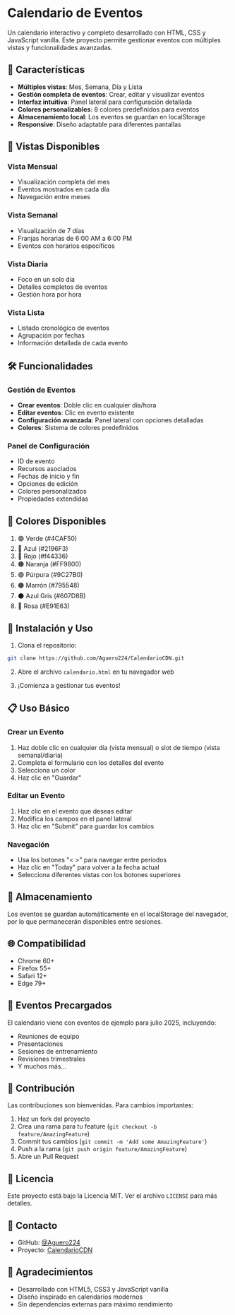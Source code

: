 # Calendario de Eventos

Un calendario interactivo y completo desarrollado con HTML, CSS y JavaScript vanilla. Este proyecto permite gestionar eventos con múltiples vistas y funcionalidades avanzadas.

## 🌟 Características

- **Múltiples vistas**: Mes, Semana, Día y Lista
- **Gestión completa de eventos**: Crear, editar y visualizar eventos
- **Interfaz intuitiva**: Panel lateral para configuración detallada
- **Colores personalizables**: 8 colores predefinidos para eventos
- **Almacenamiento local**: Los eventos se guardan en localStorage
- **Responsive**: Diseño adaptable para diferentes pantallas

## 🎯 Vistas Disponibles

### Vista Mensual
- Visualización completa del mes
- Eventos mostrados en cada día
- Navegación entre meses

### Vista Semanal
- Visualización de 7 días
- Franjas horarias de 6:00 AM a 6:00 PM
- Eventos con horarios específicos

### Vista Diaria
- Foco en un solo día
- Detalles completos de eventos
- Gestión hora por hora

### Vista Lista
- Listado cronológico de eventos
- Agrupación por fechas
- Información detallada de cada evento

## 🛠️ Funcionalidades

### Gestión de Eventos
- **Crear eventos**: Doble clic en cualquier día/hora
- **Editar eventos**: Clic en evento existente
- **Configuración avanzada**: Panel lateral con opciones detalladas
- **Colores**: Sistema de colores predefinidos

### Panel de Configuración
- ID de evento
- Recursos asociados
- Fechas de inicio y fin
- Opciones de edición
- Colores personalizados
- Propiedades extendidas

## 🎨 Colores Disponibles

1. 🟢 Verde (#4CAF50)
2. 🔵 Azul (#2196F3)
3. 🔴 Rojo (#f44336)
4. 🟠 Naranja (#FF9800)
5. 🟣 Púrpura (#9C27B0)
6. 🟤 Marrón (#795548)
7. ⚫ Azul Gris (#607D8B)
8. 🩷 Rosa (#E91E63)

## 🚀 Instalación y Uso

1. Clona el repositorio:
```bash
git clone https://github.com/Aguero224/CalendarioCDN.git
```

2. Abre el archivo `calendario.html` en tu navegador web

3. ¡Comienza a gestionar tus eventos!

## 📋 Uso Básico

### Crear un Evento
1. Haz doble clic en cualquier día (vista mensual) o slot de tiempo (vista semanal/diaria)
2. Completa el formulario con los detalles del evento
3. Selecciona un color
4. Haz clic en "Guardar"

### Editar un Evento
1. Haz clic en el evento que deseas editar
2. Modifica los campos en el panel lateral
3. Haz clic en "Submit" para guardar los cambios

### Navegación
- Usa los botones "< >" para navegar entre períodos
- Haz clic en "Today" para volver a la fecha actual
- Selecciona diferentes vistas con los botones superiores

## 💾 Almacenamiento

Los eventos se guardan automáticamente en el localStorage del navegador, por lo que permanecerán disponibles entre sesiones.

## 🌐 Compatibilidad

- Chrome 60+
- Firefox 55+
- Safari 12+
- Edge 79+

## 📝 Eventos Precargados

El calendario viene con eventos de ejemplo para julio 2025, incluyendo:
- Reuniones de equipo
- Presentaciones
- Sesiones de entrenamiento
- Revisiones trimestrales
- Y muchos más...

## 🤝 Contribución

Las contribuciones son bienvenidas. Para cambios importantes:

1. Haz un fork del proyecto
2. Crea una rama para tu feature (`git checkout -b feature/AmazingFeature`)
3. Commit tus cambios (`git commit -m 'Add some AmazingFeature'`)
4. Push a la rama (`git push origin feature/AmazingFeature`)
5. Abre un Pull Request

## 📜 Licencia

Este proyecto está bajo la Licencia MIT. Ver el archivo `LICENSE` para más detalles.

## 📧 Contacto

- GitHub: [@Aguero224](https://github.com/Aguero224)
- Proyecto: [CalendarioCDN](https://github.com/Aguero224/CalendarioCDN)

## 🙏 Agradecimientos

- Desarrollado con HTML5, CSS3 y JavaScript vanilla
- Diseño inspirado en calendarios modernos
- Sin dependencias externas para máximo rendimiento
